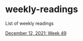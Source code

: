 # weekly-readings
List of weekly readings

[December 12, 2021: Week 49](2021/2021-12-12-week-49.md)
